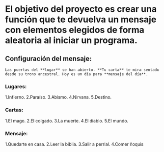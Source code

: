 # El objetivo del proyecto es crear una función que te devuelva un mensaje con elementos elegidos de forma aleatoria al iniciar un programa.

## Configuración del mensaje:
```
Las puertas del **lugar** se han abierto. **Tu carta** te mira sentadx desde su trono ancestral. Hoy es un día para **mensaje del día**.
```

### Lugares:

1.Infierno.
2.Paraíso.
3.Abismo.
4.Nirvana.
5.Destino.

### Cartas:

1.El mago.
2.El colgado.
3.La muerte.
4.El diablo.
5.El mundo.

### Mensaje:

1.Quedarte en casa.
2.Leer la biblia.
3.Salir a perrial.
4.Comer ñoquis
